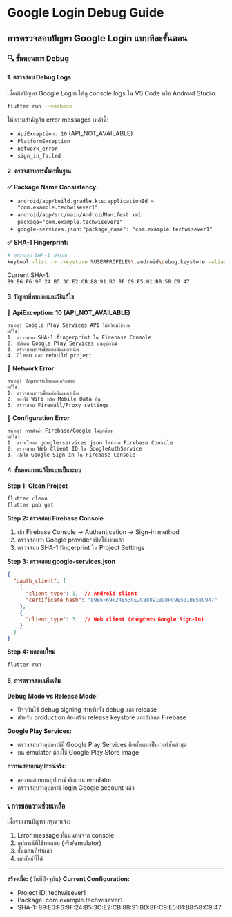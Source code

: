 # Google Login Debug Guide

## การตรวจสอบปัญหา Google Login แบบทีละขั้นตอน

### 🔍 ขั้นตอนการ Debug

#### 1. ตรวจสอบ Debug Logs
เมื่อเกิดปัญหา Google Login ให้ดู console logs ใน VS Code หรือ Android Studio:

```bash
flutter run --verbose
```

ให้ความสำคัญกับ error messages เหล่านี้:
- `ApiException: 10` (API_NOT_AVAILABLE)
- `PlatformException`
- `network_error`
- `sign_in_failed`

#### 2. ตรวจสอบการตั้งค่าพื้นฐาน

**✅ Package Name Consistency:**
- `android/app/build.gradle.kts`: `applicationId = "com.example.techwisever1"`
- `android/app/src/main/AndroidManifest.xml`: `package="com.example.techwisever1"`
- `google-services.json`: `"package_name": "com.example.techwisever1"`

**✅ SHA-1 Fingerprint:**
```bash
# ตรวจสอบ SHA-1 ปัจจุบัน
keytool -list -v -keystore %USERPROFILE%\.android\debug.keystore -alias androiddebugkey -storepass android -keypass android | findstr "SHA1:"
```

Current SHA-1: `89:E6:F6:9F:24:B5:3C:E2:CB:88:91:BD:8F:C9:E5:01:B8:58:C9:47`

#### 3. ปัญหาที่พบบ่อยและวิธีแก้ไข

**🚨 ApiException: 10 (API_NOT_AVAILABLE)**
```
สาเหตุ: Google Play Services API ไม่พร้อมใช้งาน
แก้ไข:
1. ตรวจสอบ SHA-1 fingerprint ใน Firebase Console
2. อัปเดต Google Play Services บนอุปกรณ์
3. ตรวจสอบการเชื่อมต่ออินเทอร์เน็ต
4. Clean และ rebuild project
```

**🚨 Network Error**
```
สาเหตุ: ปัญหาการเชื่อมต่อเครือข่าย
แก้ไข:
1. ตรวจสอบการเชื่อมต่ออินเทอร์เน็ต
2. ลองใช้ WiFi หรือ Mobile Data อื่น
3. ตรวจสอบ Firewall/Proxy settings
```

**🚨 Configuration Error**
```
สาเหตุ: การตั้งค่า Firebase/Google ไม่ถูกต้อง
แก้ไข:
1. ดาวน์โหลด google-services.json ใหม่จาก Firebase Console
2. ตรวจสอบ Web Client ID ใน GoogleAuthService
3. เปิดใช้ Google Sign-in ใน Firebase Console
```

#### 4. ขั้นตอนการแก้ไขแบบเป็นระบบ

**Step 1: Clean Project**
```bash
flutter clean
flutter pub get
```

**Step 2: ตรวจสอบ Firebase Console**
1. เข้า Firebase Console → Authentication → Sign-in method
2. ตรวจสอบว่า Google provider เปิดใช้งานแล้ว
3. ตรวจสอบ SHA-1 fingerprint ใน Project Settings

**Step 3: ตรวจสอบ google-services.json**
```json
{
  "oauth_client": [
    {
      "client_type": 1,  // Android client
      "certificate_hash": "89E6F69F24B53CE2CB8891BD8FC9E501B858C947"
    },
    {
      "client_type": 3   // Web client (สำคัญสำหรับ Google Sign-In)
    }
  ]
}
```

**Step 4: ทดสอบใหม่**
```bash
flutter run
```

#### 5. การตรวจสอบเพิ่มเติม

**Debug Mode vs Release Mode:**
- ปัจจุบันใช้ debug signing สำหรับทั้ง debug และ release
- สำหรับ production ต้องสร้าง release keystore และอัปเดต Firebase

**Google Play Services:**
- ตรวจสอบว่าอุปกรณ์มี Google Play Services ติดตั้งและเป็นเวอร์ชันล่าสุด
- บน emulator ต้องใช้ Google Play Store image

**การทดสอบบนอุปกรณ์จริง:**
- ลองทดสอบบนอุปกรณ์จริงแทน emulator
- ตรวจสอบว่าอุปกรณ์ login Google account แล้ว

### 📞 การขอความช่วยเหลือ

เมื่อรายงานปัญหา กรุณาแจ้ง:
1. Error message ที่แน่นอนจาก console
2. อุปกรณ์ที่ใช้ทดสอบ (จริง/emulator)
3. ขั้นตอนที่ทำแล้ว
4. ผลลัพธ์ที่ได้

---

**สร้างเมื่อ:** {วันที่ปัจจุบัน}
**Current Configuration:**
- Project ID: techwisever1
- Package: com.example.techwisever1  
- SHA-1: 89:E6:F6:9F:24:B5:3C:E2:CB:88:91:BD:8F:C9:E5:01:B8:58:C9:47
